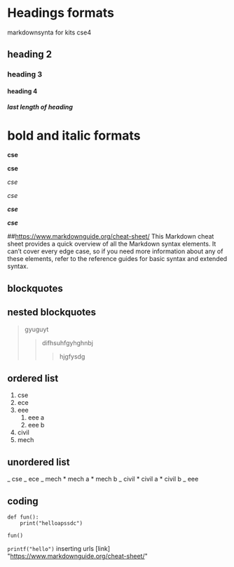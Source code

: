 # Headings formats
markdownsynta for kits cse4
## heading 2
### heading 3
#### heading 4
##### last length of heading
# bold and italic formats
**cse**

__cse__

*cse*

_cse_

_**cse**_

__*cse*__

##https://www.markdownguide.org/cheat-sheet/
This Markdown cheat sheet provides a quick overview of all the Markdown syntax elements. It can’t cover every edge case, so if you need more information about any of these elements, refer to the reference guides for basic syntax and extended syntax.
## blockquotes
## nested blockquotes
> gyuguyt
>> difhsuhfgyhghnbj
>>> hjgfysdg
## ordered list
1. cse
2. ece
3. eee
    1. eee a
    2. eee b
4. civil
5. mech
## unordered list
_ cse
_ ece
_ mech
        * mech a
        * mech b
_ civil
        * civil a
        * civil b
_ eee
## coding
```
def fun():
    print("helloapssdc")
````
```
fun()
```
`
printf("hello")
`
inserting urls
[link] "https://www.markdownguide.org/cheat-sheet/"
